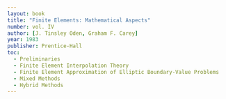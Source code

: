 ```yaml
---
layout: book
title: "Finite Elements: Mathematical Aspects"
number: vol. IV
author: [J. Tinsley Oden, Graham F. Carey]
year: 1983
publisher: Prentice-Hall
toc:
  - Preliminaries
  - Finite Element Interpolation Theory
  - Finite Element Approximation of Elliptic Boundary-Value Problems
  - Mixed Methods
  - Hybrid Methods
---
```


